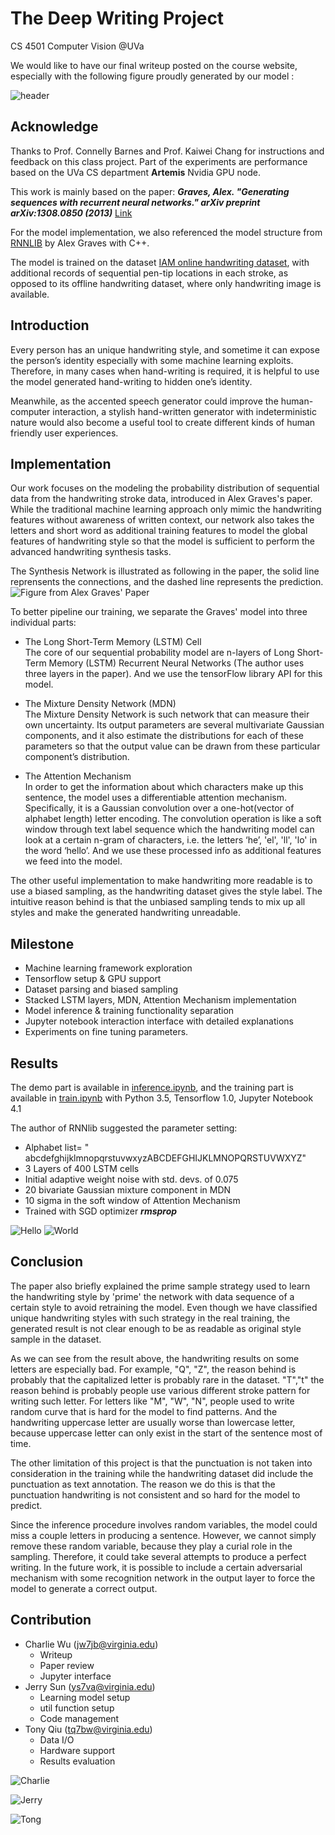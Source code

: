 # The Deep Writing Project
CS 4501 Computer Vision @UVa

We would like to have our final writeup posted on the course website, especially with the following figure proudly generated by our model :

![header](./img/example.png)

Acknowledge
-----------
Thanks to Prof. Connelly Barnes and Prof. Kaiwei Chang for instructions and feedback on this class project. Part of the experiments are performance based on the UVa CS department **Artemis** Nvidia GPU node.

This work is mainly based on the paper: ***Graves, Alex. "Generating sequences with recurrent neural networks." arXiv preprint arXiv:1308.0850 (2013)*** [Link](https://arxiv.org/pdf/1308.0850.pdf) 

For the model implementation, we also referenced the model structure from [RNNLIB](https://sourceforge.net/projects/rnnl/) by Alex Graves with C++. 

The  model is trained on the dataset  [IAM online handwriting dataset](http://www.fki.inf.unibe.ch/databases/iam-on-line-handwriting-database), with additional records of sequential pen-tip locations in each stroke, as opposed to its offline handwriting dataset, where only handwriting image is available.

Introduction
-----------------------
Every person has an unique handwriting style, and sometime it can expose the person’s identity especially with some machine learning exploits. Therefore, in many cases when hand-writing is required, it is helpful to use the model generated hand-writing to hidden one’s identity.

Meanwhile, as the accented speech generator could improve the human-computer interaction, a stylish hand-written generator with indeterministic nature would also become a useful tool to create different kinds of human friendly user experiences.

Implementation
--------------
Our work focuses on the modeling the probability distribution of sequential data from the handwriting stroke data, introduced in Alex Graves's paper. While the traditional machine learning approach only mimic the handwriting features without awareness of written context, our network also takes the letters and short word as additional training features to model the global features of handwriting style so that the model is sufficient to perform the advanced handwriting synthesis tasks. 

The Synthesis Network is illustrated as following in the paper, the solid line reprensents the connections, and the dashed line represents the prediction.
![Figure from Alex Graves' Paper](./img/architecture.png)

To better pipeline our training, we separate the Graves' model into three individual parts:

- The Long Short-Term Memory (LSTM) Cell  
The core of our sequential probability model are n-layers of Long Short-Term Memory (LSTM) Recurrent Neural Networks (The author uses three layers in the paper). And we use the tensorFlow library API for this model.  

- The Mixture Density Network (MDN)  
The Mixture Density Network is such network that can measure their own uncertainty. Its output parameters are several multivariate Gaussian components, and it also estimate the distributions for each of these parameters so that the output value can be drawn from these particular component’s distribution.

- The Attention Mechanism    
In order to get the information about which characters make up this sentence, the model uses a differentiable attention mechanism. Specifically, it is a Gaussian convolution over a one-hot(vector of alphabet length) letter encoding. The convolution operation is like a soft window through text label sequence which the handwriting model can look at a certain n-gram of characters, i.e. the letters ‘he’, 'el', 'll', 'lo' in the word ‘hello’. And we use these processed info as additional features we feed into the model.

The other useful implementation to make handwriting more readable is to use a biased sampling, as the handwriting dataset gives the style label. The intuitive reason behind is that the unbiased sampling tends to mix up all styles and make the generated handwriting unreadable. 


Milestone
---------
- Machine learning framework exploration
- Tensorflow setup & GPU support
- Dataset parsing and biased sampling
- Stacked LSTM layers, MDN, Attention Mechanism implementation
- Model inference & training functionality separation
- Jupyter notebook interaction interface with detailed explanations
- Experiments on fine tuning parameters. 

Results
-------
The demo part is available in [inference.ipynb](./inference.ipynb), and the training part is available in [train.ipynb](./train.ipynb) with Python 3.5, Tensorflow 1.0, Jupyter Notebook 4.1

The author of RNNlib suggested the parameter setting:

- Alphabet  list= " abcdefghijklmnopqrstuvwxyzABCDEFGHIJKLMNOPQRSTUVWXYZ"
- 3 Layers of 400 LSTM cells
- Initial adaptive weight noise with std. devs. of 0.075
- 20 bivariate Gaussian mixture component in MDN
- 10 sigma in the soft window of Attention Mechanism 
- Trained with SGD optimizer ***rmsprop*** 

<!-- Besides using the parameter above, we also trained the model with different several different parameter settings.  -->
 ![Hello](./img/hello.png)
 ![World](./img/world.png)
 
 
Conclusion
----------
The paper also briefly explained the prime sample strategy used to learn the handwriting style by 'prime' the network with data sequence of a certain style to avoid retraining the model. Even though we have classified unique handwriting styles with such strategy in the real training, the generated result is not clear enough to be as readable as original style sample in the dataset.

As we can see from the result above, the handwriting results on some letters are especially bad. For example, "Q", "Z", the reason behind is probably that the capitalized letter is  probably rare in the dataset. "T","t" the reason behind is probably people use various different stroke pattern for writing such letter. For letters like "M", "W", "N", people used to write random curve that is hard for the model to find patterns. And the handwriting uppercase letter are usually worse than lowercase letter,  because uppercase letter can only exist in the start of the sentence most of time. 

The other limitation of this project is that the punctuation is not taken into consideration in the training while the handwriting dataset did include the punctuation as text annotation. The reason we do this is that the punctuation handwriting is not consistent and so hard for the model to predict.

Since the inference procedure involves random variables, the model could miss a couple letters in producing a sentence. However, we cannot simply remove these random variable, because they play a curial role in the sampling. Therefore, it could take several attempts to produce a perfect writing. In the future work, it is possible to include a certain adversarial  mechanism with some recognition network in the output layer to force the model to generate a correct output.

Contribution
------------
- Charlie Wu ([jw7jb@virginia.edu](mailto:jw7jb@virginia.edu))
  - Writeup
  - Paper review
  - Jupyter interface 
- Jerry Sun ([ys7va@virginia.edu](mailto:ys7va@virginia.edu))
  - Learning model setup
  - util function setup
  - Code management 
- Tony Qiu ([tq7bw@virginia.edu](mailto:tq7bw@virginia.edu))
   - Data I/O
   - Hardware support
   - Results evaluation
 
 ![Charlie](./img/charlie.png)

![Jerry](./img/jerry.png)

![Tong](./img/tony.png)
